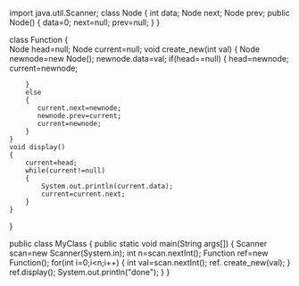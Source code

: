 import java.util.Scanner;
class Node
{
    int data;
    Node next;
    Node prev;
    public Node()
    {
        data=0;
        next=null;
        prev=null;
    }
}


class Function
{                       
    Node head=null;
    Node current=null;
   void create_new(int val)
    {
        Node newnode=new Node();
        newnode.data=val;
        if(head==null)
        {
            head=newnode;
            current=newnode;
            
        }
        else 
        {
           current.next=newnode;
           newnode.prev=current;
           current=newnode;
        }
    }
    void display()
    {
        current=head;
        while(current!=null)
        {
            System.out.println(current.data);
            current=current.next;
        }
    }
}


public class MyClass {
    public static void main(String args[]) {
        Scanner scan=new Scanner(System.in);
         int n=scan.nextInt();
          Function ref=new Function();
         for(int i=0;i<n;i++)
         {
              int val=scan.nextInt();
              ref. create_new(val);
         }
         ref.display();
        System.out.println("done");
    }
}
